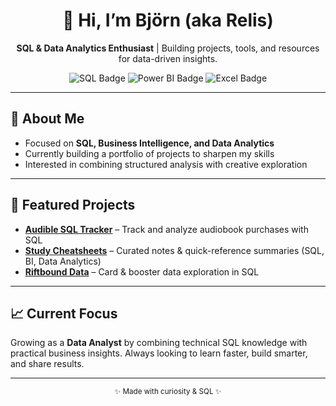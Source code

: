 <div align="center">
  <h1>👋 Hi, I’m Björn (aka Relis) </h1>
  <p><b>SQL & Data Analytics Enthusiast</b> | Building projects, tools, and resources for data-driven insights.</p>
  <img src="https://img.shields.io/badge/SQL-PostgreSQL-blue?logo=postgresql&logoColor=white" alt="SQL Badge"/>
  <img src="https://img.shields.io/badge/BI-PowerBI-yellow?logo=powerbi&logoColor=white" alt="Power BI Badge"/>
  <img src="https://img.shields.io/badge/Excel-Data%20Analysis-green?logo=microsoft-excel&logoColor=white" alt="Excel Badge"/>
</div>

---

<h2>📌 About Me</h2>
<ul>
  <li>Focused on <b>SQL, Business Intelligence, and Data Analytics</b></li>
  <li>Currently building a portfolio of projects to sharpen my skills</li>
  <li>Interested in combining structured analysis with creative exploration</li>
</ul>

---

<h2>🚀 Featured Projects</h2>
<ul>
  <li><a href="https://github.com/Relis-lol/audible-sql-tracker"><b>Audible SQL Tracker</b></a> – Track and analyze audiobook purchases with SQL</li>
  <li><a href="https://github.com/Relis-lol/study-cheatsheets"><b>Study Cheatsheets</b></a> – Curated notes & quick-reference summaries (SQL, BI, Data Analytics)</li>
  <li><a href="https://github.com/Relis-lol/Riftbound"><b>Riftbound Data</b></a> – Card & booster data exploration in SQL</li>
</ul>

---

<h2>📈 Current Focus</h2>
<p>Growing as a <b>Data Analyst</b> by combining technical SQL knowledge with practical business insights.  
Always looking to learn faster, build smarter, and share results.</p>

---

<div align="center">
  <sub>✨ Made with curiosity & SQL ✨</sub>
</div>
